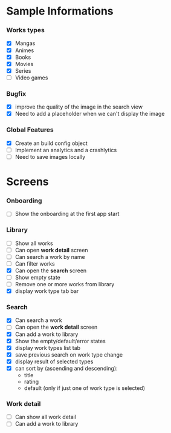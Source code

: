 # Sample Informations
### Works types
- [x] Mangas
- [x] Animes
- [x] Books
- [x] Movies
- [x] Series
- [ ] Video games

### Bugfix
- [x] improve the quality of the image in the search view
- [x] Need to add a placeholder when we can't display the image

### Global Features
- [x] Create an build config object
- [ ] Implement an analytics and a crashlytics
- [ ] Need to save images locally
 
# Screens
### Onboarding
- [ ] Show the onboarding at the first app start

### Library
- [ ] Show all works
- [ ] Can open **work detail** screen
- [ ] Can search a work by name
- [ ] Can filter works
- [x] Can open the **search** screen
- [ ] Show empty state
- [ ] Remove one or more works from library
- [x] display work type tab bar

### Search
- [x] Can search a work
- [ ] Can open the **work detail** screen
- [x] Can add a work to library
- [x] Show the empty/default/error states
- [x] display work types list tab
- [x] save previous search on work type change
- [x] display result of selected types
- [x] can sort by (ascending and descending):
  - title
  - rating
  - default (only if just one of work type is selected)

### Work detail
- [ ] Can show all work detail
- [ ] Can add a work to library
